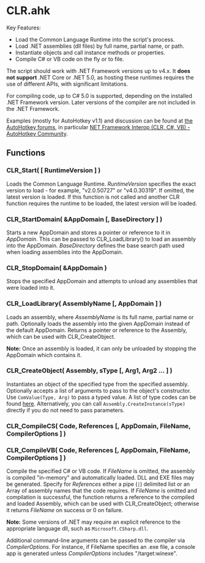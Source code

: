 # CLR.ahk

Key Features:

  - Load the Common Language Runtime into the script's process.
  - Load .NET assemblies (dll files) by full name, partial name, or path.
  - Instantiate objects and call instance methods or properties.
  - Compile C# or VB code on the fly or to file.

The script should work with .NET Framework versions up to v4.x. It **does not support** .NET Core or .NET 5.0, as hosting these runtimes requires the use of different APIs, with significant limitations.

For compiling code, up to C# 5.0 is supported, depending on the installed .NET Framework version. Later versions of the compiler are not included in the .NET Framework.

Examples (mostly for AutoHotkey v1.1) and discussion can be found at [the AutoHotkey forums](https://www.autohotkey.com/boards/), in particular [NET Framework Interop (CLR, C#, VB) - AutoHotkey Community](https://www.autohotkey.com/boards/viewtopic.php?f=6&t=4633).

## Functions

### CLR_Start( [ RuntimeVersion ] )
Loads the Common Language Runtime. *RuntimeVersion* specifies the exact version to load - for example, "v2.0.50727" or "v4.0.30319". If omitted, the latest version is loaded. If this function is not called and another CLR function requires the runtime to be loaded, the latest version will be loaded.

### CLR_StartDomain( &AppDomain [, BaseDirectory ] )
Starts a new AppDomain and stores a pointer or reference to it in *AppDomain*. This can be passed to CLR_LoadLibrary() to load an assembly into the AppDomain. *BaseDirectory* defines the base search path used when loading assemblies into the AppDomain.

### CLR_StopDomain( &AppDomain )
Stops the specified AppDomain and attempts to unload any assemblies that were loaded into it.

### CLR_LoadLibrary( AssemblyName [, AppDomain ] )
Loads an assembly, where *AssemblyName* is its full name, partial name or path. Optionally loads the assembly into the given AppDomain instead of the default AppDomain. Returns a pointer or reference to the Assembly, which can be used with CLR_CreateObject.

**Note:** Once an assembly is loaded, it can only be unloaded by stopping the AppDomain which contains it.

### CLR_CreateObject( Assembly, sType [, Arg1, Arg2 ... ] )
Instantiates an object of the specified type from the specified assembly. Optionally accepts a list of arguments to pass to the object's constructor. Use `ComValue(Type, Arg)` to pass a typed value. A list of type codes can be found [here](https://lexikos.github.io/v2/docs/commands/ComObjType.htm). Alternatively, you can call `Assembly.CreateInstance(sType)` directly if you do not need to pass parameters.

### CLR_CompileCS( Code, References [, AppDomain, FileName, CompilerOptions ] )
### CLR_CompileVB( Code, References [, AppDomain, FileName, CompilerOptions ] )
Compile the specified C# or VB code. If *FileName* is omitted, the assembly is compiled "in-memory" and automatically loaded. DLL and EXE files may be generated. Specify for *References* either a pipe (`|`) delimited list or an Array of assembly names that the code requires. If *FileName* is omitted and compilation is successful, the function returns a reference to the compiled and loaded Assembly, which can be used with CLR_CreateObject; otherwise it returns *FileName* on success or 0 on failure.

**Note:** Some versions of .NET may require an explicit reference to the appropriate language dll, such as `Microsoft.CSharp.dll`.

Additional command-line arguments can be passed to the compiler via *CompilerOptions*. For instance, if FileName specifies an .exe file, a console app is generated unless *CompilerOptions* includes "/target:winexe".
